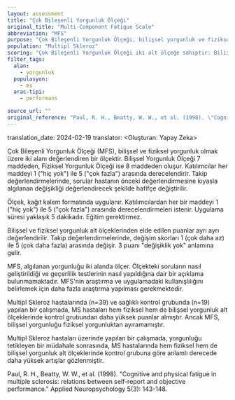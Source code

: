```yaml
---
layout: assessment
title: "Çok Bileşenli Yorgunluk Ölçeği"
original_title: "Multi-Component Fatigue Scale"
abbreviation: "MFS"
purpose: "Çok Bileşenli Yorgunluk Ölçeği, bilişsel yorgunluk ve fiziksel yorgunluk olmak üzere iki alanda algılanan yorgunluğu ölçer."
population: "Multipl Skleroz"
scoring: "Çok Bileşenli Yorgunluk Ölçeği iki alt ölçeğe sahiptir: Bilişsel Yorgunluk Ölçeği (7 madde) ve Fiziksel Yorgunluk Ölçeği (8 madde). Her bir madde 1 (\"hiç yok\") ile 5 (\"çok fazla\") arasında bir ölçekte cevaplanır."
filter_tags:
  alan:
    - yorgunluk
  populasyon:
    - ms
  arac-tipi:
    - performans

source_url: ""
original_reference: "Paul, R. H., Beatty, W. W., et al. (1998). \"Cognitive and physical fatigue in multiple sclerosis: relations between self-report and objective performance.\" Applied Neuropsychology 5(3): 143-148."
---
```

translation_date: 2024-02-19
translator: <Oluşturan: Yapay Zeka>



Çok Bileşenli Yorgunluk Ölçeği (MFS), bilişsel ve fiziksel yorgunluk olmak üzere iki alanı değerlendiren bir ölçektir. Bilişsel Yorgunluk Ölçeği 7 maddeden, Fiziksel Yorgunluk Ölçeği ise 8 maddeden oluşur. Katılımcılar her maddeyi 1 ("hiç yok") ile 5 ("çok fazla") arasında derecelendirir. Takip değerlendirmelerinde, sorular hastanın önceki değerlendirmesine kıyasla algılanan değişikliği değerlendirecek şekilde hafifçe değiştirilir.


Ölçek, kağıt kalem formatında uygulanır. Katılımcılardan her bir maddeyi 1 ("hiç yok") ile 5 ("çok fazla") arasında derecelendirmeleri istenir. Uygulama süresi yaklaşık 5 dakikadır. Eğitim gerektirmez.


Bilişsel ve fiziksel yorgunluk alt ölçeklerinden elde edilen puanlar ayrı ayrı değerlendirilir. Takip değerlendirmelerinde, değişim skorları 1 (çok daha az) ile 5 (çok daha fazla) arasında değişir. 3 puanı "değişiklik yok" anlamına gelir.


MFS, algılanan yorgunluğu iki alanda ölçer. Ölçekteki soruların nasıl geliştirildiği ve geçerlilik testlerinin nasıl yapıldığına dair bir açıklama bulunmamaktadır. MFS'nin araştırma ve uygulamadaki kullanışlılığını belirlemek için daha fazla araştırma yapılması gerekmektedir.



Multipl Skleroz hastalarında (n=39) ve sağlıklı kontrol grubunda (n=19) yapılan bir çalışmada, MS hastaları hem fiziksel hem de bilişsel yorgunluk alt ölçeklerinde kontrol grubundan daha yüksek puanlar almıştır. Ancak MFS, bilişsel yorgunluğu fiziksel yorgunluktan ayıramamıştır.


Multipl Skleroz hastaları üzerinde yapılan bir çalışmada, yorgunluğu tetikleyen bir müdahale sonrasında, MS hastalarında hem fiziksel hem de bilişsel yorgunluk alt ölçeklerinde kontrol grubuna göre anlamlı derecede daha yüksek artışlar gözlenmiştir.


Paul, R. H., Beatty, W. W., et al. (1998). "Cognitive and physical fatigue in multiple sclerosis: relations between self-report and objective performance." Applied Neuropsychology 5(3): 143-148.

```